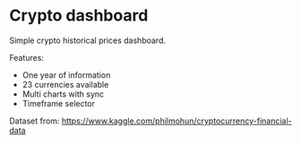 # Crypto dashboard

Simple crypto historical prices dashboard.

Features:
- One year of information
- 23 currencies available
- Multi charts with sync
- Timeframe selector

Dataset from: https://www.kaggle.com/philmohun/cryptocurrency-financial-data